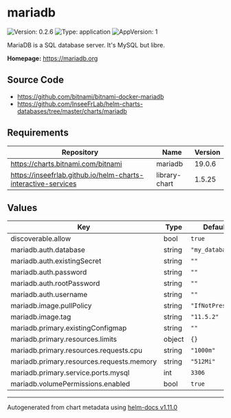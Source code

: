 # mariadb

![Version: 0.2.6](https://img.shields.io/badge/Version-0.2.6-informational?style=flat-square) ![Type: application](https://img.shields.io/badge/Type-application-informational?style=flat-square) ![AppVersion: 1](https://img.shields.io/badge/AppVersion-1-informational?style=flat-square)

MariaDB is a SQL database server. It's MySQL but libre.

**Homepage:** <https://mariadb.org>

## Source Code

* <https://github.com/bitnami/bitnami-docker-mariadb>
* <https://github.com/InseeFrLab/helm-charts-databases/tree/master/charts/mariadb>

## Requirements

| Repository | Name | Version |
|------------|------|---------|
| https://charts.bitnami.com/bitnami | mariadb | 19.0.6 |
| https://inseefrlab.github.io/helm-charts-interactive-services | library-chart | 1.5.25 |

## Values

| Key | Type | Default | Description |
|-----|------|---------|-------------|
| discoverable.allow | bool | `true` |  |
| mariadb.auth.database | string | `"my_database"` |  |
| mariadb.auth.existingSecret | string | `""` |  |
| mariadb.auth.password | string | `""` |  |
| mariadb.auth.rootPassword | string | `""` |  |
| mariadb.auth.username | string | `""` |  |
| mariadb.image.pullPolicy | string | `"IfNotPresent"` |  |
| mariadb.image.tag | string | `"11.5.2"` |  |
| mariadb.primary.existingConfigmap | string | `""` |  |
| mariadb.primary.resources.limits | object | `{}` |  |
| mariadb.primary.resources.requests.cpu | string | `"1000m"` |  |
| mariadb.primary.resources.requests.memory | string | `"512Mi"` |  |
| mariadb.primary.service.ports.mysql | int | `3306` |  |
| mariadb.volumePermissions.enabled | bool | `true` |  |

----------------------------------------------
Autogenerated from chart metadata using [helm-docs v1.11.0](https://github.com/norwoodj/helm-docs/releases/v1.11.0)
